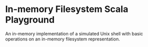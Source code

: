 # In-memory Filesystem Scala Playground

An in-memory implementation of a simulated Unix shell with basic operations on an in-memory filesystem representation.
